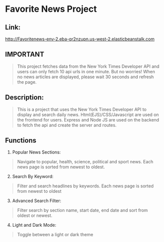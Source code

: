 # Favorite News Project

## Link: 
http://Favoritenews-env-2.eba-qr2nzupn.us-west-2.elasticbeanstalk.com

## IMPORTANT
> This project fetches data from the New York Times Developer API and users can only fetch 10 api urls in one minute. But no worries! When no news articles are displayed, please wait 30 seconds and refresh the page.

## Description:
>This is a project that uses the New York Times Developer API to display and search daily news. Html(EJS)/CSS/Javascript are used on the frontend for users. Express and Node JS are used on the backend to fetch the api and create the server and routes.

## Functions

1. Popular News Sections:
>Navigate to popular, health, science, political and sport news. Each news page is sorted from newest to oldest.

2. Search By Keyword:
>Filter and search headlines by keywords. Each news page is sorted from newest to oldest

3. Advanced Search Filter:
>Filter search by section name, start date, end date and sort from oldest or newest.

4. Light and Dark Mode:
>Toggle between a light or dark theme
